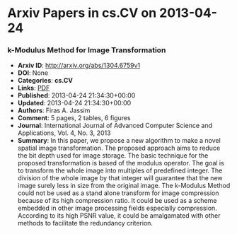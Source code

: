 # Arxiv Papers in cs.CV on 2013-04-24
### k-Modulus Method for Image Transformation
- **Arxiv ID**: http://arxiv.org/abs/1304.6759v1
- **DOI**: None
- **Categories**: **cs.CV**
- **Links**: [PDF](http://arxiv.org/pdf/1304.6759v1)
- **Published**: 2013-04-24 21:34:30+00:00
- **Updated**: 2013-04-24 21:34:30+00:00
- **Authors**: Firas A. Jassim
- **Comment**: 5 pages, 2 tables, 6 figures
- **Journal**: International Journal of Advanced Computer Science and
  Applications, Vol. 4, No. 3, 2013
- **Summary**: In this paper, we propose a new algorithm to make a novel spatial image transformation. The proposed approach aims to reduce the bit depth used for image storage. The basic technique for the proposed transformation is based of the modulus operator. The goal is to transform the whole image into multiples of predefined integer. The division of the whole image by that integer will guarantee that the new image surely less in size from the original image. The k-Modulus Method could not be used as a stand alone transform for image compression because of its high compression ratio. It could be used as a scheme embedded in other image processing fields especially compression. According to its high PSNR value, it could be amalgamated with other methods to facilitate the redundancy criterion.



